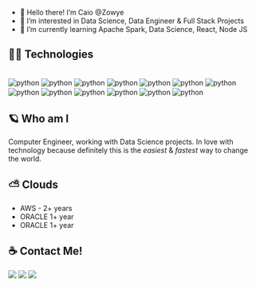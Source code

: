 - 👋 Hello there! I’m Caio @Zowye
- 👀 I’m interested in Data Science, Data Engineer & Full Stack Projects
- 🌱 I’m currently learning Apache Spark, Data Science, React, Node JS

<!---
Zowye/Zowye is a ✨ special ✨ repository because its `README.md` (this file) appears on your GitHub profile.
You can click the Preview link to take a look at your changes.
--->


## 👨‍💻 Technologies
  <div style="display: inline_block"><br>
<img align="center" alt="python" src="https://img.shields.io/badge/Linux-E34F26?style=for-the-badge&logo=linux&logoColor=black">
<img align="center" alt="python" src="https://img.shields.io/badge/Python-3776AB?style=for-the-badge&logo=python&logoColor=white">
<img align="center" alt="python" src="https://img.shields.io/badge/HTML-239120?style=for-the-badge&logo=html5&logoColor=white">
<img align="center" alt="python" src="https://img.shields.io/badge/CSS-239120?&style=for-the-badge&logo=css3&logoColor=white">
<img align="center" alt="python" src="https://img.shields.io/badge/JavaScript-F7DF1E?style=for-the-badge&logo=javascript&logoColor=black">
<img align="center" alt="python" src="https://img.shields.io/badge/Node.js-43853D?style=for-the-badge&logo=node.js&logoColor=white">
<img align="center" alt="python" src="https://img.shields.io/badge/HTML5-E34F26?style=for-the-badge&logo=html5&logoColor=white">
<img align="center" alt="python" src="https://img.shields.io/badge/R-276DC3?style=for-the-badge&logo=r&logoColor=white">
<img align="center" alt="python" src="https://img.shields.io/badge/React-20232A?style=for-the-badge&logo=react&logoColor=61DAFB">
<img align="center" alt="python" src="https://img.shields.io/badge/Flutter-02569B?style=for-the-badge&logo=flutter&logoColor=white">
<img align="center" alt="python" src="https://img.shields.io/badge/MySQL-00000F?style=for-the-badge&logo=mysql&logoColor=white">
<img align="center" alt="python" src="https://img.shields.io/badge/Docker-2496ED?style=for-the-badge&logo=docker&logoColor=white">
<img align="center" alt="python" src="https://img.shields.io/badge/Terraform-7B42BC?style=for-the-badge&logo=terraform&logoColor=white">
</div>

## 🪐 Who am I
Computer Engineer, working with Data Science projects. In love with technology because definitely this is the _easiest_ & _fastest_ way to change the world.

## ⛅ Clouds
- AWS - 2+ years
- ORACLE 1+ year
- ORACLE 1+ year


## ☕ Contact Me!

<p align="left">
  <a href="mailto:caiozowye@gmail.com" alt="Gmail">
  <img src="https://img.shields.io/badge/-Gmail-FF0000?style=flat-square&labelColor=FF0000&logo=gmail&logoColor=white&link=LINK-DO-SEU-EMAIL" /></a>

  <a href="https://www.linkedin.com/in/caiozowye/" alt="Linkedin">
  <img src="https://img.shields.io/badge/-Linkedin-0e76a8?style=flat-square&logo=Linkedin&logoColor=white&link=LINK-DO-SEU-LINKEDIN" /></a>

  <a href="https://wa.me/+5511981005900" alt="WhatsApp">
  <img src="https://img.shields.io/badge/-WhatsApp-25d366?style=flat-square&labelColor=25d366&logo=whatsapp&logoColor=white&link=API-DO-SEU-WHATSAPP"/></a>
</p>  
